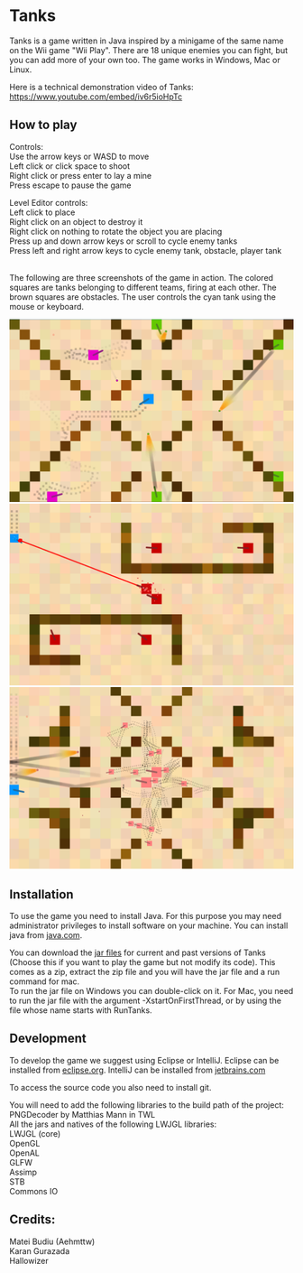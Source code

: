 # Tanks

Tanks is a game written in Java inspired by a minigame of the same name on the Wii game "Wii Play".
There are 18 unique enemies you can fight, but you can add more of your own too.
The game works in Windows, Mac or Linux.

Here is a technical demonstration video of Tanks: https://www.youtube.com/embed/iv6r5ioHpTc

## How to play

Controls: <br>
Use the arrow keys or WASD to move<br>
Left click or click space to shoot<br>
Right click or press enter to lay a mine<br>
Press escape to pause the game<br>

Level Editor controls:<br>
Left click to place<br>
Right click on an object to destroy it<br>
Right click on nothing to rotate the object you are placing<br>
Press up and down arrow keys or scroll to cycle enemy tanks<br>
Press left and right arrow keys to cycle enemy tank, obstacle, player tank<br><br>

The following are three screenshots of the game in action.  The colored squares are
tanks belonging to different teams, firing at each other.  The brown squares are
obstacles.  The user controls the cyan tank using the mouse or keyboard.

![Gameplay](screenshot1.PNG)
![Gameplay](screenshot2.PNG)
![Gameplay](screenshot3.PNG)

## Installation

To use the game you need to install Java.  For this purpose you may need
administrator privileges to install software on your machine.  You can install java 
from [java.com](https://java.com/download).

You can download the [jar files](https://1drv.ms/u/s!AnwBrt306BrJ-ltbmsJuG2pZdfVk?e=dNsY3z) for current and past versions of Tanks (Choose this if you want to play the game but not modify its code).
This comes as a zip, extract the zip file and you will have the jar file and a run command for mac.  
To run the jar file on Windows you can double-click on it. For Mac, you need to run the jar file with the
argument -XstartOnFirstThread, or by using the file whose name starts with RunTanks.

## Development

To develop the game we suggest using Eclipse or IntelliJ.  Eclipse can be installed from 
[eclipse.org](http://www.eclipse.org/downloads/).  IntelliJ can be installed from 
[jetbrains.com](https://www.jetbrains.com/idea/download/)<br>

To access the source code you also need to install git.<br>

You will need to add the following libraries to the build path of the project: <br>
PNGDecoder by Matthias Mann in TWL<br>
All the jars and natives of the following LWJGL libraries:<br>
LWJGL (core)<br>
OpenGL<br>
OpenAL<br>
GLFW<br>
Assimp<br>
STB<br>
Commons IO<br>

## Credits:

Matei Budiu (Aehmttw)<br>
Karan Gurazada<br>
Hallowizer
